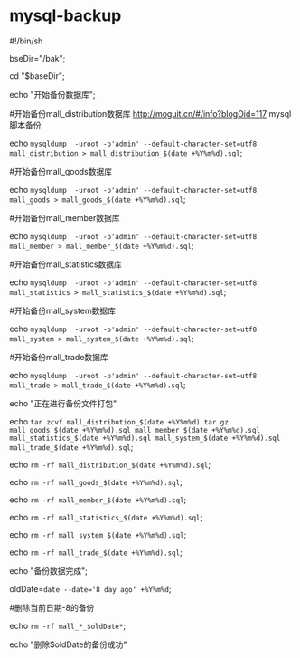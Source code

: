 # mysql-backup


#!/bin/sh

bseDir="/bak";

cd "$baseDir";

echo "开始备份数据库";

#开始备份mall_distribution数据库 http://moguit.cn/#/info?blogOid=117 mysql脚本备份

echo `mysqldump  -uroot -p'admin' --default-character-set=utf8  mall_distribution > mall_distribution_$(date +%Y%m%d).sql`;

#开始备份mall_goods数据库

echo `mysqldump  -uroot -p'admin' --default-character-set=utf8  mall_goods > mall_goods_$(date +%Y%m%d).sql`;

#开始备份mall_member数据库

echo `mysqldump  -uroot -p'admin' --default-character-set=utf8  mall_member > mall_member_$(date +%Y%m%d).sql`;


#开始备份mall_statistics数据库

echo `mysqldump  -uroot -p'admin' --default-character-set=utf8  mall_statistics > mall_statistics_$(date +%Y%m%d).sql`;


#开始备份mall_system数据库

echo `mysqldump  -uroot -p'admin' --default-character-set=utf8  mall_system > mall_system_$(date +%Y%m%d).sql`;


#开始备份mall_trade数据库

echo `mysqldump  -uroot -p'admin' --default-character-set=utf8  mall_trade > mall_trade_$(date +%Y%m%d).sql`;


echo "正在进行备份文件打包"

echo `tar zcvf mall_distribution_$(date +%Y%m%d).tar.gz  mall_goods_$(date +%Y%m%d).sql mall_member_$(date +%Y%m%d).sql mall_statistics_$(date +%Y%m%d).sql mall_system_$(date +%Y%m%d).sql mall_trade_$(date +%Y%m%d).sql`;

echo `rm -rf mall_distribution_$(date +%Y%m%d).sql`;

echo `rm -rf mall_goods_$(date +%Y%m%d).sql`;

echo `rm -rf mall_member_$(date +%Y%m%d).sql`;

echo `rm -rf mall_statistics_$(date +%Y%m%d).sql`;

echo `rm -rf mall_system_$(date +%Y%m%d).sql`;

echo `rm -rf mall_trade_$(date +%Y%m%d).sql`;

echo "备份数据完成";

oldDate=`date --date='8 day ago' +%Y%m%d`;

#删除当前日期-8的备份

echo `rm -rf mall_*_$oldDate*`;

echo "删除$oldDate的备份成功"